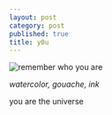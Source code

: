 ```yaml
---
layout: post
category: post
published: true
title: y0u
---
```

![remember who you are]({{site.baseurl}}/media/y0u.jpeg)
<!--more-->
<span class='date fr'>*watercolor, gouache, ink*</span><br>  
  
  
  
you are the universe